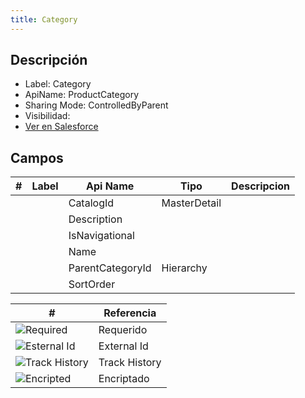 ```yaml
---
title: Category
---
```


<!-- START autogenerated-object -->

## Descripción



- Label: Category
- ApiName: ProductCategory
- Sharing Mode: ControlledByParent
- Visibilidad: 
- [Ver en Salesforce](https://test.salesforce.com/lightning/setup/ObjectManager/lookupRedirect?lookup=entityByApiName&apiName=ProductCategory)

## Campos

| #   | Label | Api Name | Tipo | Descripcion |
| --- | ----- | -------- | ---- | ----------- |
| <div class="icons"></div> |  | CatalogId | MasterDetail |  <ul></ul> |
| <div class="icons"></div> |  | Description |  |  <ul></ul> |
| <div class="icons"></div> |  | IsNavigational |  |  <ul></ul> |
| <div class="icons"></div> |  | Name |  |  <ul></ul> |
| <div class="icons"></div> |  | ParentCategoryId | Hierarchy |  <ul></ul> |
| <div class="icons"></div> |  | SortOrder |  |  <ul></ul> |

| #                                                              | Referencia    |
| -------------------------------------------------------------- | ------------- |
| <div class="icons">![Required](/img/lock_60.png)</div>         | Requerido     |
| <div class="icons">![Esternal Id](/img/database_60.png)</div>  | External Id   |
| <div class="icons">![Track History](/img/tracker_60.png)</div> | Track History |
| <div class="icons">![Encripted](/img/password_60.png)</div>    | Encriptado    |

<!-- END autogenerated-object -->
